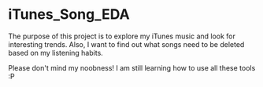 # iTunes_Song_EDA

The purpose of this project is to explore my iTunes music and look for interesting trends. Also, I want to find out what songs need to be deleted based on my listening habits.

Please don't mind my noobness! I am still learning how to use all these tools :P 
